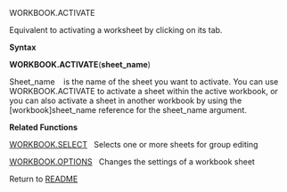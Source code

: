 WORKBOOK.ACTIVATE

Equivalent to activating a worksheet by clicking on its tab.

**Syntax**

**WORKBOOK.ACTIVATE**(**sheet\_name**)

Sheet\_name&nbsp;&nbsp;&nbsp;&nbsp;is the name of the sheet you want to
activate. You can use WORKBOOK.ACTIVATE to activate a sheet within the
active workbook, or you can also activate a sheet in another workbook by
using the \[workbook\]sheet\_name reference for the sheet\_name
argument.

**Related Functions**

[WORKBOOK.SELECT](WORKBOOK.SELECT.md)&nbsp;&nbsp;&nbsp;Selects one or more sheets for group
editing

[WORKBOOK.OPTIONS](WORKBOOK.OPTIONS.md)&nbsp;&nbsp;&nbsp;Changes the settings of a workbook
sheet



Return to [README](README.md)

